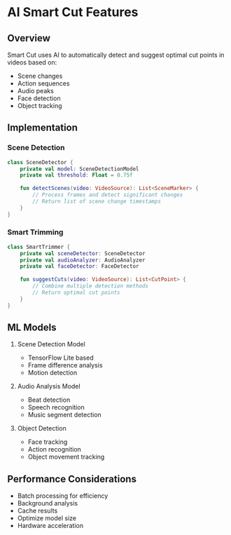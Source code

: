 # AI Smart Cut Features

## Overview
Smart Cut uses AI to automatically detect and suggest optimal cut points in videos based on:
- Scene changes
- Action sequences
- Audio peaks
- Face detection
- Object tracking

## Implementation

### Scene Detection
```kotlin
class SceneDetector {
    private val model: SceneDetectionModel
    private val threshold: Float = 0.75f
    
    fun detectScenes(video: VideoSource): List<SceneMarker> {
        // Process frames and detect significant changes
        // Return list of scene change timestamps
    }
}
```

### Smart Trimming
```kotlin
class SmartTrimmer {
    private val sceneDetector: SceneDetector
    private val audioAnalyzer: AudioAnalyzer
    private val faceDetector: FaceDetector
    
    fun suggestCuts(video: VideoSource): List<CutPoint> {
        // Combine multiple detection methods
        // Return optimal cut points
    }
}
```

## ML Models
1. Scene Detection Model
   - TensorFlow Lite based
   - Frame difference analysis
   - Motion detection

2. Audio Analysis Model
   - Beat detection
   - Speech recognition
   - Music segment detection

3. Object Detection
   - Face tracking
   - Action recognition
   - Object movement tracking

## Performance Considerations
- Batch processing for efficiency
- Background analysis
- Cache results
- Optimize model size
- Hardware acceleration 